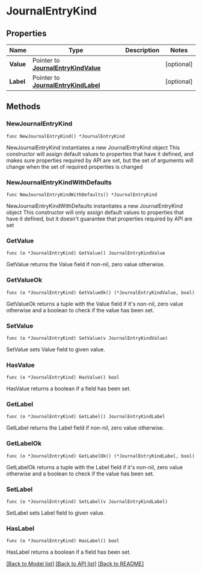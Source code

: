 # JournalEntryKind

## Properties

Name | Type | Description | Notes
------------ | ------------- | ------------- | -------------
**Value** | Pointer to [**JournalEntryKindValue**](JournalEntryKindValue.md) |  | [optional] 
**Label** | Pointer to [**JournalEntryKindLabel**](JournalEntryKindLabel.md) |  | [optional] 

## Methods

### NewJournalEntryKind

`func NewJournalEntryKind() *JournalEntryKind`

NewJournalEntryKind instantiates a new JournalEntryKind object
This constructor will assign default values to properties that have it defined,
and makes sure properties required by API are set, but the set of arguments
will change when the set of required properties is changed

### NewJournalEntryKindWithDefaults

`func NewJournalEntryKindWithDefaults() *JournalEntryKind`

NewJournalEntryKindWithDefaults instantiates a new JournalEntryKind object
This constructor will only assign default values to properties that have it defined,
but it doesn't guarantee that properties required by API are set

### GetValue

`func (o *JournalEntryKind) GetValue() JournalEntryKindValue`

GetValue returns the Value field if non-nil, zero value otherwise.

### GetValueOk

`func (o *JournalEntryKind) GetValueOk() (*JournalEntryKindValue, bool)`

GetValueOk returns a tuple with the Value field if it's non-nil, zero value otherwise
and a boolean to check if the value has been set.

### SetValue

`func (o *JournalEntryKind) SetValue(v JournalEntryKindValue)`

SetValue sets Value field to given value.

### HasValue

`func (o *JournalEntryKind) HasValue() bool`

HasValue returns a boolean if a field has been set.

### GetLabel

`func (o *JournalEntryKind) GetLabel() JournalEntryKindLabel`

GetLabel returns the Label field if non-nil, zero value otherwise.

### GetLabelOk

`func (o *JournalEntryKind) GetLabelOk() (*JournalEntryKindLabel, bool)`

GetLabelOk returns a tuple with the Label field if it's non-nil, zero value otherwise
and a boolean to check if the value has been set.

### SetLabel

`func (o *JournalEntryKind) SetLabel(v JournalEntryKindLabel)`

SetLabel sets Label field to given value.

### HasLabel

`func (o *JournalEntryKind) HasLabel() bool`

HasLabel returns a boolean if a field has been set.


[[Back to Model list]](../README.md#documentation-for-models) [[Back to API list]](../README.md#documentation-for-api-endpoints) [[Back to README]](../README.md)


